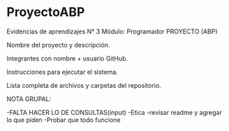 # ProyectoABP
Evidencias de aprendizajes N° 3 Módulo: Programador PROYECTO (ABP) 

Nombre del proyecto y descripción.

 Integrantes con nombre + usuario GitHub.

 Instrucciones para ejecutar el sistema.

 Lista completa de archivos y carpetas del repositorio.


 NOTA GRUPAL: 
 
 -FALTA HACER LO DE CONSULTAS(input)
 -Etica 
 -revisar readme y agregar lo que piden
 -Probar que todo funcione